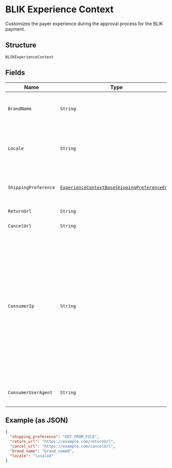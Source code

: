 
# BLIK Experience Context

Customizes the payer experience during the approval process for the BLIK payment.

## Structure

`BLIKExperienceContext`

## Fields

| Name | Type | Tags | Description | Getter | Setter |
|  --- | --- | --- | --- | --- | --- |
| `BrandName` | `String` | Optional | The label that overrides the business name in the PayPal account on the PayPal site. The pattern is defined by an external party and supports Unicode.<br>**Constraints**: *Minimum Length*: `1`, *Maximum Length*: `127`, *Pattern*: `^.*$` | String getBrandName() | setBrandName(String brandName) |
| `Locale` | `String` | Optional | The BCP 47-formatted locale of pages that the PayPal payment experience shows. PayPal supports a five-character code. For example, `da-DK`, `he-IL`, `id-ID`, `ja-JP`, `no-NO`, `pt-BR`, `ru-RU`, `sv-SE`, `th-TH`, `zh-CN`, `zh-HK`, or `zh-TW`.<br>**Constraints**: *Minimum Length*: `2`, *Maximum Length*: `10`, *Pattern*: `^[a-z]{2}(?:-[A-Z][a-z]{3})?(?:-(?:[A-Z]{2}\|[0-9]{3}))?$` | String getLocale() | setLocale(String locale) |
| `ShippingPreference` | [`ExperienceContextBaseShippingPreferenceEnum`](../../doc/models/experience-context-base-shipping-preference-enum.md) | Optional | The location from which the shipping address is derived.<br>**Default**: `ExperienceContextBaseShippingPreferenceEnum.GET_FROM_FILE`<br>**Constraints**: *Minimum Length*: `1`, *Maximum Length*: `24`, *Pattern*: `^[A-Z_]+$` | ExperienceContextBaseShippingPreferenceEnum getShippingPreference() | setShippingPreference(ExperienceContextBaseShippingPreferenceEnum shippingPreference) |
| `ReturnUrl` | `String` | Optional | The URL where the customer will be redirected upon approving a payment. | String getReturnUrl() | setReturnUrl(String returnUrl) |
| `CancelUrl` | `String` | Optional | The URL where the customer will be redirected upon cancelling the payment approval. | String getCancelUrl() | setCancelUrl(String cancelUrl) |
| `ConsumerIp` | `String` | Optional | The IP address of the consumer. It could be either IPv4 or IPv6.<br>**Constraints**: *Minimum Length*: `7`, *Maximum Length*: `39`, *Pattern*: `^(([0-9]\|[1-9][0-9]\|1[0-9]{2}\|2[0-4][0-9]\|25[0-5])\.){3}([0-9]\|[1-9][0-9]\|1[0-9]{2}\|2[0-4][0-9]\|25[0-5])$\|^(([a-zA-Z]\|[a-zA-Z][a-zA-Z0-9\-]*[a-zA-Z0-9])\.)*([A-Za-z]\|[A-Za-z][A-Za-z0-9\-]*[A-Za-z0-9])$\|^\s*((([0-9A-Fa-f]{1,4}:){7}([0-9A-Fa-f]{1,4}\|:))\|(([0-9A-Fa-f]{1,4}:){6}(:[0-9A-Fa-f]{1,4}\|((25[0-5]\|2[0-4]\d\|1\d\d\|[1-9]?\d)(\.(25[0-5]\|2[0-4]\d\|1\d\d\|[1-9]?\d)){3})\|:))\|(([0-9A-Fa-f]{1,4}:){5}(((:[0-9A-Fa-f]{1,4}){1,2})\|:((25[0-5]\|2[0-4]\d\|1\d\d\|[1-9]?\d)(\.(25[0-5]\|2[0-4]\d\|1\d\d\|[1-9]?\d)){3})\|:))\|(([0-9A-Fa-f]{1,4}:){4}(((:[0-9A-Fa-f]{1,4}){1,3})\|((:[0-9A-Fa-f]{1,4})?:((25[0-5]\|2[0-4]\d\|1\d\d\|[1-9]?\d)(\.(25[0-5]\|2[0-4]\d\|1\d\d\|[1-9]?\d)){3}))\|:))\|(([0-9A-Fa-f]{1,4}:){3}(((:[0-9A-Fa-f]{1,4}){1,4})\|((:[0-9A-Fa-f]{1,4}){0,2}:((25[0-5]\|2[0-4]\d\|1\d\d\|[1-9]?\d)(\.(25[0-5]\|2[0-4]\d\|1\d\d\|[1-9]?\d)){3}))\|:))\|(([0-9A-Fa-f]{1,4}:){2}(((:[0-9A-Fa-f]{1,4}){1,5})\|((:[0-9A-Fa-f]{1,4}){0,3}:((25[0-5]\|2[0-4]\d\|1\d\d\|[1-9]?\d)(\.(25[0-5]\|2[0-4]\d\|1\d\d\|[1-9]?\d)){3}))\|:))\|(([0-9A-Fa-f]{1,4}:){1}(((:[0-9A-Fa-f]{1,4}){1,6})\|((:[0-9A-Fa-f]{1,4}){0,4}:((25[0-5]\|2[0-4]\d\|1\d\d\|[1-9]?\d)(\.(25[0-5]\|2[0-4]\d\|1\d\d\|[1-9]?\d)){3}))\|:))\|(:(((:[0-9A-Fa-f]{1,4}){1,7})\|((:[0-9A-Fa-f]{1,4}){0,5}:((25[0-5]\|2[0-4]\d\|1\d\d\|[1-9]?\d)(\.(25[0-5]\|2[0-4]\d\|1\d\d\|[1-9]?\d)){3}))\|:)))(%.+)?\s*$` | String getConsumerIp() | setConsumerIp(String consumerIp) |
| `ConsumerUserAgent` | `String` | Optional | The payer's User Agent. For example, Mozilla/5.0 (Macintosh; Intel Mac OS X x.y; rv:42.0).<br>**Constraints**: *Minimum Length*: `1`, *Maximum Length*: `256`, *Pattern*: `^.*$` | String getConsumerUserAgent() | setConsumerUserAgent(String consumerUserAgent) |

## Example (as JSON)

```json
{
  "shipping_preference": "GET_FROM_FILE",
  "return_url": "https://example.com/returnUrl",
  "cancel_url": "https://example.com/cancelUrl",
  "brand_name": "brand_name0",
  "locale": "locale4"
}
```

